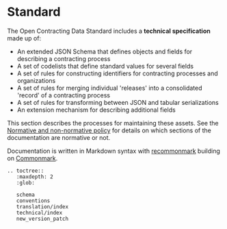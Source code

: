 # Standard

The Open Contracting Data Standard includes a **technical specification** made up of:

* An extended JSON Schema that defines objects and fields for describing a contracting process
* A set of codelists that define standard values for several fields
* A set of rules for constructing identifiers for contracting processes and organizations
* A set of rules for merging individual 'releases' into a consolidated 'record' of a contracting process
* A set of rules for transforming between JSON and tabular serializations
* An extension mechanism for describing additional fields

This section describes the processes for maintaining these assets. See the [Normative and non-normative policy](https://docs.google.com/document/d/1xjlAneqgewZvHh6_hwuQ98hbjxRcA2IUqOTJiNGcOf8/edit) for details on which sections of the documentation are normative or not.

Documentation is written in Markdown syntax with [recommonmark](https://recommonmark.readthedocs.org/en/latest/) building on [Commonmark](http://commonmark.org/).

```eval_rst
.. toctree::
   :maxdepth: 2
   :glob:

   schema
   conventions
   translation/index
   technical/index
   new_version_patch
```
